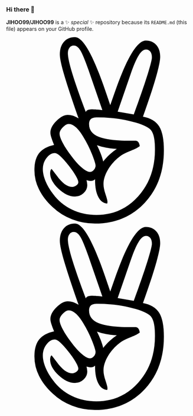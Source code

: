 ### Hi there 👋


**JIHOO99/JIHOO99** is a ✨ _special_ ✨ repository because its `README.md` (this file) appears on your GitHub profile.

<svg role="img" viewBox="0 0 24 24" xmlns="http://www.w3.org/2000/svg"><title>AngelList</title><path d="M16.467 9.956c.736-2 1.31-3.651 1.723-4.953.412-1.302.618-2.102.618-2.399 0-.318-.069-.565-.206-.741a.683.683 0 0 0-.569-.264c-.308 0-.62.255-.94.766-.318.511-.67 1.333-1.055 2.465L14.39 9.593zm-2.192 4.434c-.473-.022-.92-.071-1.344-.148a7.126 7.126 0 0 1-1.211-.33c.175.352<svg role="img" viewBox="0 0 24 24" xmlns="http://www.w3.org/2000/svg"><title>AngelList</title><path d="M16.467 9.956c.736-2 1.31-3.651 1.723-4.953.412-1.302.618-2.102.618-2.399 0-.318-.069-.565-.206-.741a.683.683 0 0 0-.569-.264c-.308 0-.62.255-.94.766-.318.511-.67 1.333-1.055 2.465L14.39 9.593zm-2.192 4.434c-.473-.022-.92-.071-1.344-.148a7.126 7.126 0 0 1-1.211-.33c.175.352.332.703.47 1.055.137.352.25.698.337 1.039.264-.33.542-.63.833-.899a6.93 6.93 0 0 1 .915-.717zm-1.863-4.994l-1.78-5.143C10.17 2.945 9.813 2.09 9.56 1.69c-.253-.402-.527-.602-.824-.602a.688.688 0 0 0-.56.264c-.143.175-.215.412-.215.708 0 .506.193 1.385.577 2.638.385 1.253.962 2.895 1.731 4.928a.55.55 0 0 1 .28-.255 1.33 1.33 0 0 1 .495-.074c.066 0 .198.005.396.016.197.011.521.039.972.083zm-1.615 7.961c.186 0 .357-.085.51-.255a.81.81 0 0 0 .231-.552c0-.209-.15-.695-.453-1.46a14.623 14.623 0 0 0-1.129-2.25c-.33-.549-.654-.963-.973-1.244-.318-.28-.62-.42-.906-.42-.23 0-.486.146-.767.437-.28.291-.42.563-.42.816 0 .263.137.66.412 1.187.275.527.643 1.087 1.105 1.68.483.65.94 1.155 1.368 1.517.428.363.769.544 1.022.544zm-4.945-.395c.153.187.368.461.642.824.726 1 1.396 1.5 2.011 1.5a.874.874 0 0 0 .56-.198c.166-.132.248-.27.248-.412 0-.165-.11-.44-.33-.824-.22-.385-.522-.819-.906-1.302-.44-.56-.805-.97-1.096-1.228-.291-.258-.525-.388-.7-.388-.386 0-.74.206-1.064.618-.324.412-.486.899-.486 1.46 0 .45.112.953.338 1.507.225.555.552 1.113.98 1.673a6.543 6.543 0 0 0 2.415 2.003c.962.467 2.025.7 3.19.7 2.143 0 3.937-.799 5.382-2.398 1.445-1.599 2.167-3.601 2.167-6.008 0-.736-.055-1.321-.165-1.755-.11-.434-.29-.75-.544-.948-.45-.374-1.326-.709-2.629-1.006a18.315 18.315 0 0 0-4.08-.445c-.395 0-.675.066-.84.198-.165.132-.247.357-.247.676 0 .747.417 1.288 1.253 1.623.834.336 2.186.503 4.055.503h.675c.154 0 .278.058.371.173.093.116.157.289.19.52-.187.175-.572.376-1.154.601-.583.225-1.028.448-1.335.668a5.92 5.92 0 0 0-1.59 1.722c-.402.665-.603 1.294-.603 1.888 0 .362.085.8.256 1.31.17.511.255.827.255.948v.115l-.033.149c-.483-.033-.865-.316-1.145-.85-.28-.532-.42-1.244-.42-2.134v-.148a.912.912 0 0 1-.256.165.726.726 0 0 1-.272.05c-.099 0-.192-.009-.28-.026a2.869 2.869 0 0 1-.297-.074 2.917 2.917 0 0 1 .099.627c0 .406-.16.755-.478 1.046a1.63 1.63 0 0 1-1.137.437c-.693 0-1.396-.338-2.11-1.014-.715-.675-1.072-1.337-1.072-1.986 0-.12.014-.228.041-.321a.552.552 0 0 1 .14-.24zm11.802-6.726c.989.187 1.687.605 2.093 1.253.407.649.61 1.67.61 3.066 0 2.77-.832 5.036-2.497 6.8C16.195 23.118 14.066 24 11.473 24a8.254 8.254 0 0 1-2.976-.552 7.368 7.368 0 0 1-2.48-1.541c-.792-.726-1.385-1.492-1.78-2.3a5.58 5.58 0 0 1-.594-2.48c0-.946.203-1.676.61-2.193.406-.516 1.049-.868 1.928-1.055a8.824 8.824 0 0 1-.362-.972c-.077-.264-.116-.467-.116-.61 0-.495.261-1 .783-1.517.522-.516 1.014-.774 1.475-.774.198 0 .407.035.627.107.22.071.472.19.758.354C8.5 8.071 7.885 6.223 7.5 4.92c-.385-1.302-.577-2.2-.577-2.695 0-.681.176-1.222.528-1.623C7.802.2 8.28 0 8.885 0c1.032 0 2.34 2.308 3.923 6.923.274.791.483 1.401.626 1.83l.511-1.45C15.527 2.73 16.89.444 18.033.444c.56 0 1.008.19 1.343.569.336.379.503.887.503 1.524 0 .484-.184 1.369-.552 2.654-.368 1.286-.926 2.967-1.673 5.044"/></svg>.332.703.47 1.055.137.352.25.698.337 1.039.264-.33.542-.63.833-.899a6.93 6.93 0 0 1 .915-.717zm-1.863-4.994l-1.78-5.143C10.17 2.945 9.813 2.09 9.56 1.69c-.253-.402-.527-.602-.824-.602a.688.688 0 0 0-.56.264c-.143.175-.215.412-.215.708 0 .506.193 1.385.577 2.638.385 1.253.962 2.895 1.731 4.928a.55.55 0 0 1 .28-.255 1.33 1.33 0 0 1 .495-.074c.066 0 .198.005.396.016.197.011.521.039.972.083zm-1.615 7.961c.186 0 .357-.085.51-.255a.81.81 0 0 0 .231-.552c0-.209-.15-.695-.453-1.46a14.623 14.623 0 0 0-1.129-2.25c-.33-.549-.654-.963-.973-1.244-.318-.28-.62-.42-.906-.42-.23 0-.486.146-.767.437-.28.291-.42.563-.42.816 0 .263.137.66.412 1.187.275.527.643 1.087 1.105 1.68.483.65.94 1.155 1.368 1.517.428.363.769.544 1.022.544zm-4.945-.395c.153.187.368.461.642.824.726 1 1.396 1.5 2.011 1.5a.874.874 0 0 0 .56-.198c.166-.132.248-.27.248-.412 0-.165-.11-.44-.33-.824-.22-.385-.522-.819-.906-1.302-.44-.56-.805-.97-1.096-1.228-.291-.258-.525-.388-.7-.388-.386 0-.74.206-1.064.618-.324.412-.486.899-.486 1.46 0 .45.112.953.338 1.507.225.555.552 1.113.98 1.673a6.543 6.543 0 0 0 2.415 2.003c.962.467 2.025.7 3.19.7 2.143 0 3.937-.799 5.382-2.398 1.445-1.599 2.167-3.601 2.167-6.008 0-.736-.055-1.321-.165-1.755-.11-.434-.29-.75-.544-.948-.45-.374-1.326-.709-2.629-1.006a18.315 18.315 0 0 0-4.08-.445c-.395 0-.675.066-.84.198-.165.132-.247.357-.247.676 0 .747.417 1.288 1.253 1.623.834.336 2.186.503 4.055.503h.675c.154 0 .278.058.371.173.093.116.157.289.19.52-.187.175-.572.376-1.154.601-.583.225-1.028.448-1.335.668a5.92 5.92 0 0 0-1.59 1.722c-.402.665-.603 1.294-.603 1.888 0 .362.085.8.256 1.31.17.511.255.827.255.948v.115l-.033.149c-.483-.033-.865-.316-1.145-.85-.28-.532-.42-1.244-.42-2.134v-.148a.912.912 0 0 1-.256.165.726.726 0 0 1-.272.05c-.099 0-.192-.009-.28-.026a2.869 2.869 0 0 1-.297-.074 2.917 2.917 0 0 1 .099.627c0 .406-.16.755-.478 1.046a1.63 1.63 0 0 1-1.137.437c-.693 0-1.396-.338-2.11-1.014-.715-.675-1.072-1.337-1.072-1.986 0-.12.014-.228.041-.321a.552.552 0 0 1 .14-.24zm11.802-6.726c.989.187 1.687.605 2.093 1.253.407.649.61 1.67.61 3.066 0 2.77-.832 5.036-2.497 6.8C16.195 23.118 14.066 24 11.473 24a8.254 8.254 0 0 1-2.976-.552 7.368 7.368 0 0 1-2.48-1.541c-.792-.726-1.385-1.492-1.78-2.3a5.58 5.58 0 0 1-.594-2.48c0-.946.203-1.676.61-2.193.406-.516 1.049-.868 1.928-1.055a8.824 8.824 0 0 1-.362-.972c-.077-.264-.116-.467-.116-.61 0-.495.261-1 .783-1.517.522-.516 1.014-.774 1.475-.774.198 0 .407.035.627.107.22.071.472.19.758.354C8.5 8.071 7.885 6.223 7.5 4.92c-.385-1.302-.577-2.2-.577-2.695 0-.681.176-1.222.528-1.623C7.802.2 8.28 0 8.885 0c1.032 0 2.34 2.308 3.923 6.923.274.791.483 1.401.626 1.83l.511-1.45C15.527 2.73 16.89.444 18.033.444c.56 0 1.008.19 1.343.569.336.379.503.887.503 1.524 0 .484-.184 1.369-.552 2.654-.368 1.286-.926 2.967-1.673 5.044"/></svg><svg role="img" viewBox="0 0 24 24" xmlns="http://www.w3.org/2000/svg"><title>AngelList</title><path d="M16.467 9.956c.736-2 1.31-3.651 1.723-4.953.412-1.302.618-2.102.618-2.399 0-.318-.069-.565-.206-.741a.683.683 0 0 0-.569-.264c-.308 0-.62.255-.94.766-.318.511-.67 1.333-1.055 2.465L14.39 9.593zm-2.192 4.434c-.473-.022-.92-.071-1.344-.148a7.126 7.126 0 0 1-1.211-.33c.175.352.332.703.47 1.055.137.352.25.698.337 1.039.264-.33.542-.63.833-.899a6.93 6.93 0 0 1 .915-.717zm-1.863-4.994l-1.78-5.143C10.17 2.945 9.813 2.09 9.56 1.69c-.253-.402-.527-.602-.824-.602a.688.688 0 0 0-.56.264c-.143.175-.215.412-.215.708 0 .506.193 1.385.577 2.638.385 1.253.962 2.895 1.731 4.928a.55.55 0 0 1 .28-.255 1.33 1.33 0 0 1 .495-.074c.066 0 .198.005.396.016.197.011.521.039.972.083zm-1.615 7.961c.186 0 .357-.085.51-.255a.81.81 0 0 0 .231-.552c0-.209-.15-.695-.453-1.46a14.623 14.623 0 0 0-1.129-2.25c-.33-.549-.654-.963-.973-1.244-.318-.28-.62-.42-.906-.42-.23 0-.486.146-.767.437-.28.291-.42.563-.42.816 0 .263.137.66.412 1.187.275.527.643 1.087 1.105 1.68.483.65.94 1.155 1.368 1.517.428.363.769.544 1.022.544zm-4.945-.395c.153.187.368.461.642.824.726 1 1.396 1.5 2.011 1.5a.874.874 0 0 0 .56-.198c.166-.132.248-.27.248-.412 0-.165-.11-.44-.33-.824-.22-.385-.522-.819-.906-1.302-.44-.56-.805-.97-1.096-1.228-.291-.258-.525-.388-.7-.388-.386 0-.74.206-1.064.618-.324.412-.486.899-.486 1.46 0 .45.112.953.338 1.507.225.555.552 1.113.98 1.673a6.543 6.543 0 0 0 2.415 2.003c.962.467 2.025.7 3.19.7 2.143 0 3.937-.799 5.382-2.398 1.445-1.599 2.167-3.601 2.167-6.008 0-.736-.055-1.321-.165-1.755-.11-.434-.29-.75-.544-.948-.45-.374-1.326-.709-2.629-1.006a18.315 18.315 0 0 0-4.08-.445c-.395 0-.675.066-.84.198-.165.132-.247.357-.247.676 0 .747.417 1.288 1.253 1.623.834.336 2.186.503 4.055.503h.675c.154 0 .278.058.371.173.093.116.157.289.19.52-.187.175-.572.376-1.154.601-.583.225-1.028.448-1.335.668a5.92 5.92 0 0 0-1.59 1.722c-.402.665-.603 1.294-.603 1.888 0 .362.085.8.256 1.31.17.511.255.827.255.948v.115l-.033.149c-.483-.033-.865-.316-1.145-.85-.28-.532-.42-1.244-.42-2.134v-.148a.912.912 0 0 1-.256.165.726.726 0 0 1-.272.05c-.099 0-.192-.009-.28-.026a2.869 2.869 0 0 1-.297-.074 2.917 2.917 0 0 1 .099.627c0 .406-.16.755-.478 1.046a1.63 1.63 0 0 1-1.137.437c-.693 0-1.396-.338-2.11-1.014-.715-.675-1.072-1.337-1.072-1.986 0-.12.014-.228.041-.321a.552.552 0 0 1 .14-.24zm11.802-6.726c.989.187 1.687.605 2.093 1.253.407.649.61 1.67.61 3.066 0 2.77-.832 5.036-2.497 6.8C16.195 23.118 14.066 24 11.473 24a8.254 8.254 0 0 1-2.976-.552 7.368 7.368 0 0 1-2.48-1.541c-.792-.726-1.385-1.492-1.78-2.3a5.58 5.58 0 0 1-.594-2.48c0-.946.203-1.676.61-2.193.406-.516 1.049-.868 1.928-1.055a8.824 8.824 0 0 1-.362-.972c-.077-.264-.116-.467-.116-.61 0-.495.261-1 .783-1.517.522-.516 1.014-.774 1.475-.774.198 0 .407.035.627.107.22.071.472.19.758.354C8.5 8.071 7.885 6.223 7.5 4.92c-.385-1.302-.577-2.2-.577-2.695 0-.681.176-1.222.528-1.623C7.802.2 8.28 0 8.885 0c1.032 0 2.34 2.308 3.923 6.923.274.791.483 1.401.626 1.83l.511-1.45C15.527 2.73 16.89.444 18.033.444c.56 0 1.008.19 1.343.569.336.379.503.887.503 1.524 0 .484-.184 1.369-.552 2.654-.368 1.286-.926 2.967-1.673 5.044"/></svg>
